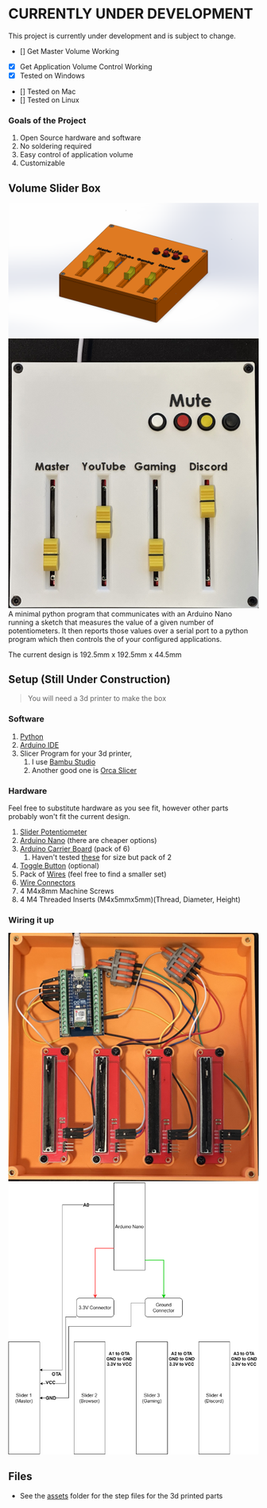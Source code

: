 # CURRENTLY UNDER DEVELOPMENT
This project is currently under development and is subject to change.

- [] Get Master Volume Working
- [x] Get Application Volume Control Working
- [x] Tested on Windows
- [] Tested on Mac
- [] Tested on Linux

### Goals of  the Project
1. Open Source hardware and software
2. No soldering required
3. Easy control of application volume
4. Customizable 
## Volume Slider Box
![Volume Slider Box](assets/Volume%20Slider%20Box%20Assembly%20V2%20Trimetric.PNG)
![SlideBoxWhiteTop](assets/white_top_box.jpg)
A minimal python program that communicates with an Arduino Nano running a sketch that measures the value of a given
number of potentiometers. It then reports those values over a serial port to a python program which then controls the
 of your configured applications.

The current design is 192.5mm x 192.5mm x 44.5mm

## Setup (Still Under Construction)
> You will need a 3d printer to make the box

### Software
1. [Python](https://www.python.org/downloads/)
2. [Arduino IDE](https://www.arduino.cc/en/software)
3. Slicer Program for your 3d printer, 
   1. I use [Bambu Studio](https://bambulab.com/en/download/studio)
   2. Another good one is [Orca Slicer](https://github.com/SoftFever/OrcaSlicer)

### Hardware
Feel free to substitute hardware as you see fit, however other parts probably won't fit the current design.

1. [Slider Potentiometer](https://www.amazon.com/dp/B0D2L6LJXC?psc=1&ref=ppx_yo2ov_dt_b_product_details)
2. [Arduino Nano](https://www.amazon.com/Arduino-Nano-Every-headers-Mounted/dp/B07WWK29XF/ref=sr_1_1?crid=168ZUYOMRKRR2&dib=eyJ2IjoiMSJ9.LWBZoWBHsaivlvmKMQtyh8aVmGqwhO_Uv02Fkr2rtnxyujYzfqH9yr56FkWI4avqj3p1KnYchWR0ldi-xuH6ancgnyWpzNHx6i3OvDBzUWydQyIrU9a0xOPJK86aYnqFbm2I5VYH0hKh4Sqnq2qP6KPeVyF5u-qXeMKngBzFeCQQmCEITSOzZXoKWDMNDzdII6v01uIvBZO_v3NHnadwJiXPNZN6UxfBNHwz1-HkWFc.SRVM0ohIEqW_A2jvBji0uXz2fVqxpcV_TozOnLXJs-w&dib_tag=se&keywords=arduino%2Bnano+with+headers&qid=1721949526&sprefix=arduino%2Bnano+with+header%2Caps%2C141&sr=8-1) (there are cheaper options)
3. [Arduino Carrier Board](https://www.amazon.com/dp/B0B4Z7NJ9J?ref=ppx_yo2ov_dt_b_product_details&th=1) (pack of 6)
   1. Haven't tested [these](https://www.amazon.com/NOYITO-Terminal-Adapter-Arduino-ATMEGA328P-AU/dp/B07CBSMQ6T/ref=sr_1_11?crid=NPC0ZSFQI7FN&dib=eyJ2IjoiMSJ9.l6nimXctZz9Wf_Soh66VqO1kvJZNXapVhnioU2CWXjpa5nt6hjQ0IyPlsSNqVZPqpbfem1YC5cmJUsTGNA1OkT2f4-CSnEy9dKq_wMYX3I2fshni0TsXDGZ7nQCKI90w6FeBEACu8Dq22OCt48I0raPOeBPW9dOvVDtcIQNJHWBMJQ58vr9ubUFtj5LSAGPp5gtzY1rI8XP7q9GT3hzJ6i_YCJ-cFkDDg3egfYo02S8Zly2E84oIv8Rfit2_P6Lpp80j5AfCea9ZVFB7RJJtDcaMePTvVA3bQu5wYEkgSmw.JkVXJp4X6cSW-ByK5PBm_eCB0XrBhDiIiPWaJP8HYqA&dib_tag=se&keywords=arduino+nano+carrier+board&qid=1721949629&s=industrial&sprefix=arduino+nano+carrier+boar%2Cindustrial%2C117&sr=1-11) for size but pack of 2
4. [Toggle Button](https://www.amazon.com/dp/B0C61WY1JM?ref=ppx_yo2ov_dt_b_product_details&th=1) (optional)
5. Pack of [Wires](https://www.amazon.com/dp/B089FZ79CS?ref=ppx_yo2ov_dt_b_product_details&th=1) (feel free to find a smaller set)
6. [Wire Connectors](https://www.amazon.com/dp/B09VSYG3H5?ref=ppx_yo2ov_dt_b_product_details&th=1)
7. 4 M4x8mm Machine Screws
8. 4 M4 Threaded Inserts (M4x5mmx5mm)(Thread, Diameter, Height)

### Wiring it up

![Wired Up](assets/Inside_wiring.jpg)
![Wiring Diagram](assets/Wiring%20Diagram.png)

## Files
- See the [assets](assets) folder for the step files for the 3d printed parts
